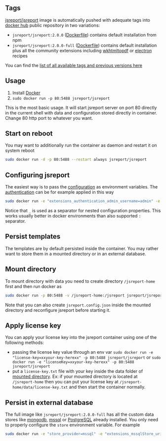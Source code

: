 Tags
----

[jsreport/jsreport](https://hub.docker.com/r/jsreport/jsreport/) image is automatically pushed with adequate tags into [docker hub](https://www.docker.com/)  public repository in two variations:

- `jsreport/jsreport:2.0.0` ([Dockerfile](https://github.com/jsreport/jsreport/blob/master/docker/default/Dockerfile))  contains default installation from npm
- `jsreport/jsreport:2.0.0-full` ([Dockerfile](https://github.com/jsreport/jsreport/blob/master/docker/full/Dockerfile)) contains default installation plus all the community extensions including [wkhtmltopdf](http://jsreport.net/learn/wkhtmltopdf) or [electron](https://github.com/bjrmatos/jsreport-electron-pdf) recipes

You can find the [list of all available tags and previous versions here](https://hub.docker.com/r/jsreport/jsreport/tags/)

Usage
-----

1. Install [Docker](https://www.docker.com/)
2. `sudo docker run -p 80:5488 jsreport/jsreport`

This is the most basic usage. It will start jsreport server on port 80 directly in the current shell with data and configuration stored directly in container. Change 80 http port to whatever you want.

Start on reboot
---------------

You may want to additionally run the container as daemon and restart it on system reboot
```sh
sudo docker run -d -p 80:5488 --restart always jsreport/jsreport
```

Configuring jsreport
--------------------

The easiest way is to pass the [configuration](https://jsreport.net/learn/configuration) as environment variables. The [authentication](http://jsreport.net/learn/authentication) can be for example applied in this way

```sh
sudo docker run -e "extensions_authentication_admin_username=admin" -e "extensions_authentication_admin_password=xxx" -e "extensions_authentication_cookieSession_secret=yyylong" -p 80:5488 jsreport/jsreport
```

Notice that `_` is used as a separator for nested configuration properties. This works usually better in docker environments than also supported `:` separator.


Persist templates
-----------------

The templates are by default persisted inside the container. You may rather want to store them in a mounted directory or in an external database.

Mount directory
---------------

To mount directory with data you need to create directory `/jsreport-home` first and then run docker as
```sh
sudo docker run -p 80:5488 -v /jsreport-home:/jsreport jsreport/jsreport
```
Note that you can also create `jsreport.config.json` inside the mounted directory and reconfigure jsreport before starting it.

Apply license key
-----------------

You can apply your license key into the jsreport container using one of the following methods:

- passing the license key value through an env var `sudo docker run -e "license-key=xxyour-key-herexx" -p 80:5488 jsreport/jsreport` or `sudo docker run -e "licenseKey=xxyour-key-herexx" -p 80:5488 jsreport/jsreport`
- put a `license-key.txt` file with your key inside the data folder of [mounted directory](#mount-directory). Ex: if your mounted directory is located at `/jsreport-home` then you can put your license key at `/jsreport-home/data/license-key.txt` and then start the container normally.

Persist in external database
----------------------------

The full image like `jsreport/jsreport:2.0.0-full` has all the custom data stores like [mongodb](https://github.com/jsreport/jsreport-mongodb-store), [mssql](https://github.com/jsreport/jsreport-mssql-store) or [PostgreSQL](https://github.com/jsreport/jsreport-postgres-store) already installed. You only need to properly configure the `store` environment variable. For example

```sh
sudo docker run -e "store_provider=mssql" -e "extensions_mssqlStore_uri=Server=tcp:jsreport.database.windows.net,1433;Initial Catalog=jsreport;Persist Security Info=False;User ID=myuser;Password=password;MultipleActiveResultSets=False;Encrypt=True;" -p 80:5488 jsreport/jsreport:2.0.0-full
```
